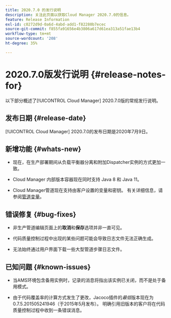 ```yaml
---
title: 2020.7.0 的发行说明
description: 关注此页面以获取Cloud Manager 2020.7.0的信息。
feature: Release Information
exl-id: c0272d9d-0a6d-4abd-add1-f82280b7ecec
source-git-commit: f855fa91656e4b3806a617d61ea313a51fae13b4
workflow-type: tm+mt
source-wordcount: '208'
ht-degree: 35%

---
```


# 2020.7.0版发行说明 {#release-notes-for}

以下部分概述了[!UICONTROL Cloud Manager] 2020.7.0版的常规发行说明。

## 发布日期 {#release-date}

[!UICONTROL Cloud Manager] 2020.7.0的发布日期是2020年7月9日。

## 新增功能 {#whats-new}

* 现在，在生产部署期间从负载平衡器分离和附加Dispatcher实例的方式更加一致。

* Cloud Manager 内部版本容器现在同时支持 Java 8 和 Java 11。

* Cloud Manager管道现在支持由客户设置的变量和密钥。 有关详细信息，请参阅[管道变量](/help/getting-started/build-environment.md#pipeline-variables)。

## 错误修复 {#bug-fixes}

* 非生产管道编辑页面上的&#x200B;**取消**&#x200B;和&#x200B;**保存**&#x200B;选项并非一直可见。

* 代码质量控制过程中出现的某些问题可能会导致日志文件无法正确生成。

* 无法始终通过用户界面下载一些大型管道步骤日志文件。

## 已知问题 {#known-issues}

* 当AMS环境包含备用实例时，记录的消息将指出该实例已关闭，而不是处于备用模式。

* 由于代码覆盖率的计算方式发生了更改，Jacoco插件的&#x200B;_最低_&#x200B;版本现在为0.7.5.201505241946（于2015年5月发布）。 明确引用旧版本的客户将在代码质量控制过程中收到一条错误消息。
